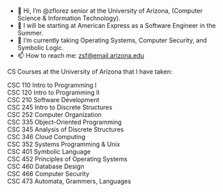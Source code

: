- 👋 Hi, I’m @zflorez senior at the University of Arizona, (Computer Science & Information Technology).
- 👀 I will be starting at American Express as a Software Engineer in the Summer.
- 🌱 I’m currently taking Operating Systems, Computer Security, and Symbolic Logic.
- 📫 How to reach me: zsf@email.arizona.edu

CS Courses at the University of Arizona that I have taken: 

CSC 110 Intro to Programming I  
CSC 120 Intro to Programming II  
CSC 210 Software Development  
CSC 245 Intro to Discrete Structures  
CSC 252 Computer Organization  
CSC 335 Object-Oriented Programming  
CSC 345 Analysis of Discrete Structures  
CSC 346 Cloud Computing  
CSC 352 Systems Programming & Unix  
CSC 401 Symbolic Language  
CSC 452 Principles of Operating Systems  
CSC 460 Database Design  
CSC 466 Computer Security  
CSC 473 Automata, Grammers, Languages  
